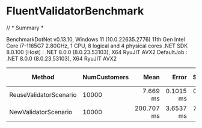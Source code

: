 # FluentValidatorBenchmark

// * Summary *

BenchmarkDotNet v0.13.10, Windows 11 (10.0.22635.2776)
11th Gen Intel Core i7-1165G7 2.80GHz, 1 CPU, 8 logical and 4 physical cores
.NET SDK 8.0.100
  [Host]     : .NET 8.0.0 (8.0.23.53103), X64 RyuJIT AVX2
  DefaultJob : .NET 8.0.0 (8.0.23.53103), X64 RyuJIT AVX2


| Method                 | NumCustomers | Mean       | Error     | StdDev    | Ratio | RatioSD | Gen0       | Gen1      | Gen2      | Allocated | Alloc Ratio |
|----------------------- |------------- |-----------:|----------:|----------:|------:|--------:|-----------:|----------:|----------:|----------:|------------:|
| ReuseValidatorScenario | 10000        |   7.669 ms | 0.1015 ms | 0.0950 ms |  1.00 |    0.00 |  1078.1250 |  265.6250 |  125.0000 |   6.59 MB |        1.00 |
| NewValidatorScenario   | 10000        | 200.707 ms | 3.6537 ms | 7.6266 ms | 26.94 |    1.17 | 17000.0000 | 6000.0000 | 2000.0000 | 101.06 MB |       15.33 |
